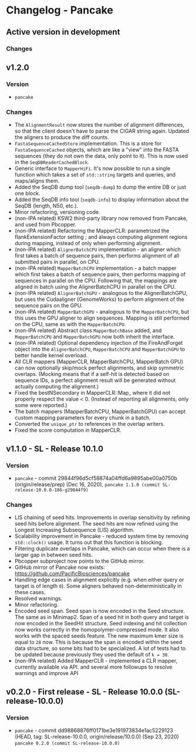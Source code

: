# Changelog - Pancake

## Active version in development
### Changes

## v1.2.0
### Version
- `pancake`

### Changes
- The `AlignmentResult` now stores the number of alignment differences, so that the client doesn't have to parse the CIGAR string again. Updated the aligners to produce the diff counts.
- `FastaSequenceCachedStore` implementation. This is a store for `FastaSequenceCached` objects, which are like a "view" into the FASTA sequences (they do not own the data, only point to it). This is now used in the `SeqDBReaderCachedBlock`.
- Generic interface to `MapperHiFi`. It's now possible to run a single function which takes a set of `std::string` targets and queries, and maps/aligns them.
- Added the SeqDB dump tool (`seqdb-dump`) to dump the entire DB or just one block.
- Added the SeqDB info tool (`seqdb-info`) to display information about the SeqDB (length, N50, etc.).
- Minor refactoring, versioning code.
- (non-IPA related) KSW2 third-party library now removed from Pancake, and used from Pbcopper.
- (non-IPA related) Refactoring the MapperCLR: parametrized the flankExtensionFactor setting ; and always computing alignment regions during mapping, instead of only when performing alignment.
- (non-IPA related) `AlignerBatchCPU` implementation - an aligner which first takes a batch of sequence pairs, then performs alignment of all submitted pairs in parallel, on CPU.
- (non-IPA related) `MapperBatchCPU` implementation - a batch mapper which first takes a batch of sequence pairs, then performs mapping of sequences in parallel on the CPU. Following that, the mappings are aligned in batch using the AlignerBatchCPU in parallel on the CPU.
- (non-IPA related) `AlignerBatchGPU` - analogous to the AlignerBatchGPU, but uses the Cudaaligner (GenomeWorks) to perform alignment of the sequence pairs on the GPU.
- (non-IPA related) `MapperBatchGPU` - analogous to the `MapperBatchCPU`, but this uses the GPU aligner to align sequences. Mapping is still performed on the CPU, same as with the `MapperBatchCPU`.
- (non-IPA related) Abstract class `MapperBatchBase` added, and `MapperBatchCPU` and `MapperBatchGPU` now both inherit the interface.
- (non-IPA related) Optional dependency injection of the FireAndForget object into the `AlignerBatchCPU`, `MapperBatchCPU` and `MapperBatchGPU` to better handle kernel overload.
- All CLR mappers (MapperCLR, MapperBatchCPU, MapperBatch GPU) can now optionally skip/mock perfect alignments, and skip symmetric overlaps. (Mocking means that if a self-hit is detected based on sequence IDs, a perfect alignment result will be generated without actually computing the alignment.)
- Fixed the bestNSecondary in MapperCLR::Map_ where it did not properly respect the value < 0. (Instead of reporting all alignments, only some were reported.)
- The batch mappers (MapperBatchCPU, MapperBatchGPU) can accept custom mapping parameters for every chunk in a batch.
- Converted the `unique_ptr` to references in the overlap writers.
- Fixed the score computation in MapperCLR.

## v1.1.0 - SL - Release 10.1.0
### Version
- `pancake` - commit 29844f96d5cf58874a04ffd6a9895abe00a0750b (origin/release/prep) (Dec 16, 2020), `pancake 1.1.0 (commit SL-release-10.0.0-186-g29844f9)`

### Changes
- LIS chaining of seed hits. Improvements in overlap sensitivity by refining seed hits before alignment. The seed hits are now refined using the Longest Increasing Subsequence (LIS) algorithm.
- Scalability improvement in Pancake - reduced system time by removing `std::clock()` usage. It turns out that this function is blocking.
- Filtering duplicate overlaps in Pancake, which can occur when there is a larger gap in between seed hits.
- Pbcopper subproject now points to the GitHub mirror.
- GitHub mirror of Pancake now exists: https://github.com/PacificBiosciences/pancake
- Handling edge cases in alignment explicitly (e.g. when either query or target is of length `0`). Some aligners behaved non-deterministically in these cases.
- Resolved warnings.
- Minor refactoring.
- Encoded seed span. Seed span is now encoded in the Seed structure. The same as in Minimap2. Span of a seed hit in both query and target is now encoded in the SeedHit structure. Seed indexing and hit collection now works correctly in the homopolymer-compressed mode. It also works with the spaced seeds feature. The new maximum kmer size is equal to `28` now. This is because the span is encoded within the seed data structure, so some bits had to be specialized. A lot of tests had to be updated because previously they used the default of `k = 30`.
- (non-IPA related) Added MapperCLR - implemented a CLR mapper, currently available via API.  and several more followups to resolve warnings and improve API

## v0.2.0 - First release - SL - Release 10.0.0 (SL-release-10.0.0)
### Version
- `pancake` - commit dd98868876ff0171be3e191973834e1ac5229123 (HEAD, tag: SL-release-10.0.0, origin/release/10.0.0) (Sep 23, 2020) `pancake 0.2.0 (commit SL-release-10.0.0)`
